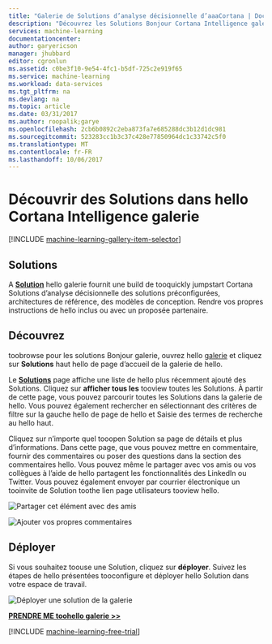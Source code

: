 ```yaml
---
title: "Galerie de Solutions d’analyse décisionnelle d’aaaCortana | Documents Microsoft"
description: "Découvrez les Solutions Bonjour Cortana Intelligence galerie."
services: machine-learning
documentationcenter: 
author: garyericson
manager: jhubbard
editor: cgronlun
ms.assetid: c0be3f10-9e54-4fc1-b5df-725c2e919f65
ms.service: machine-learning
ms.workload: data-services
ms.tgt_pltfrm: na
ms.devlang: na
ms.topic: article
ms.date: 03/31/2017
ms.author: roopalik;garye
ms.openlocfilehash: 2cb6b0892c2eba873fa7e685288dc3b12d1dc981
ms.sourcegitcommit: 523283cc1b3c37c428e77850964dc1c33742c5f0
ms.translationtype: MT
ms.contentlocale: fr-FR
ms.lasthandoff: 10/06/2017
---
```

# <a name="discover-solutions-in-hello-cortana-intelligence-gallery"></a>Découvrir des Solutions dans hello Cortana Intelligence galerie
[!INCLUDE [machine-learning-gallery-item-selector](../../includes/machine-learning-gallery-item-selector.md)]

## <a name="solutions"></a>Solutions
A  **[Solution](https://gallery.cortanaintelligence.com/solutions)**  hello galerie fournit une build de tooquickly jumpstart Cortana Solutions d’analyse décisionnelle des solutions préconfigurées, architectures de référence, des modèles de conception.
Rendre vos propres instructions de hello inclus ou avec un proposée partenaire.  

## <a name="discover"></a>Découvrez
  toobrowse pour les solutions Bonjour galerie, ouvrez hello [galerie](http://gallery.cortanaintelligence.com) et cliquez sur **Solutions** haut hello de page d’accueil de la galerie de hello.

 Le  **[Solutions](https://gallery.cortanaintelligence.com/solutions)**  page affiche une liste de hello plus récemment ajouté des Solutions.
Cliquez sur **afficher tous les** tooview toutes les Solutions.
À partir de cette page, vous pouvez parcourir toutes les Solutions dans la galerie de hello. Vous pouvez également rechercher en sélectionnant des critères de filtre sur la gauche hello de page de hello et Saisie des termes de recherche au hello haut.

 Cliquez sur n’importe quel tooopen Solution sa page de détails et plus d’informations. Dans cette page, que vous pouvez mettre en commentaire, fournir des commentaires ou poser des questions dans la section des commentaires hello. Vous pouvez même le partager avec vos amis ou vos collègues à l’aide de hello partagent les fonctionnalités des LinkedIn ou Twitter. Vous pouvez également envoyer par courrier électronique un tooinvite de Solution toothe lien page utilisateurs tooview hello.

![Partager cet élément avec des amis](media/machine-learning-gallery-how-to-use-contribute-publish/share-links.png)

![Ajouter vos propres commentaires](media/machine-learning-gallery-how-to-use-contribute-publish/comments.png)

## <a name="deploy"></a>Déployer
Si vous souhaitez toouse une Solution, cliquez sur **déployer**. Suivez les étapes de hello présentées tooconfigure et déployer hello Solution dans votre espace de travail.

![Déployer une solution de la galerie](media/machine-learning-gallery-solutions/deploy-solution.png)

**[PRENDRE ME toohello galerie >>](http://gallery.cortanaintelligence.com)**

[!INCLUDE [machine-learning-free-trial](../../includes/machine-learning-free-trial.md)]

